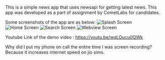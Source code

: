 This is a simple news app that uses newsapi for getting latest news.
This app was developed as a part of assignment by CometLabs for candidates.

Some screenshots of the app are as below:
![Splash Screen](./assets/images/Screenshot_20230720-214711.png)
![Home Screen](./assets/images/Screenshot_20230720-214737.png)
![Search Screen](./assets/images/Screenshot_20230720-214752.png)
![Webview Screen](./assets/images/Screenshot_20230720-214801.png)

Youtube Link of the demo video : https://youtu.be/wqLOucu0QWk


Why did I put my phone on call the entire time I was screen recording?
Because it increases internet speed on jio sims.
